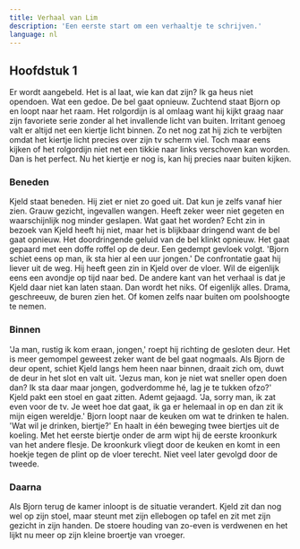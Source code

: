 ```yaml
---
title: Verhaal van Lim
description: 'Een eerste start om een verhaaltje te schrijven.'
language: nl
---
```


## Hoofdstuk 1

Er wordt aangebeld. Het is al laat, wie kan dat zijn? Ik ga heus niet opendoen. Wat een gedoe. De bel gaat opnieuw. Zuchtend staat Bjorn op en loopt naar het raam. Het rolgordijn is al omlaag want hij kijkt graag naar zijn favoriete serie zonder al het invallende licht van buiten. Irritant genoeg valt er altijd net een kiertje licht binnen. Zo net nog zat hij zich te verbijten omdat het kiertje licht precies over zijn tv scherm viel. Toch maar eens kijken of het rolgordijn niet net een tikkie naar links verschoven kan worden. Dan is het perfect. Nu het kiertje er nog is, kan hij precies naar buiten kijken.

### Beneden
Kjeld staat beneden. Hij ziet er niet zo goed uit. Dat kun je zelfs vanaf hier zien. Grauw gezicht, ingevallen wangen. Heeft zeker weer niet gegeten en waarschijnlijk nog minder geslapen. Wat gaat het worden? Echt zin in bezoek van Kjeld heeft hij niet, maar het is blijkbaar dringend want de bel gaat opnieuw. Het doordringende geluid van de bel klinkt opnieuw. Het gaat gepaard met een doffe roffel op de deur. Een gedempt gevloek volgt. 'Bjorn schiet eens op man, ik sta hier al een uur jongen.' De confrontatie gaat hij liever uit de weg. Hij heeft geen zin in Kjeld over de vloer. Wil de eigenlijk eens een avondje op tijd naar bed. De andere kant van het verhaal is dat je Kjeld daar niet kan laten staan. Dan wordt het niks. Of eigenlijk alles. Drama, geschreeuw, de buren zien het. Of komen zelfs naar buiten om poolshoogte te nemen.

### Binnen
'Ja man, rustig ik kom eraan, jongen,' roept hij richting de gesloten deur. Het is meer gemompel geweest zeker want de bel gaat nogmaals. Als Bjorn de deur opent, schiet Kjeld langs hem heen naar binnen, draait zich om, duwt de deur in het slot en valt uit. 'Jezus man, kon je niet wat sneller open doen dan? Ik sta daar maar jongen, godverdomme hé, lag je te tukken ofzo?' Kjeld pakt een stoel en gaat zitten. Ademt gejaagd. 'Ja, sorry man, ik zat even voor de tv. Je weet hoe dat gaat, ik ga er helemaal in op en dan zit ik mijn eigen wereldje.' Bjorn loopt naar de keuken om wat te drinken te halen. 'Wat wil je drinken, biertje?' En haalt in één beweging twee biertjes uit de koeling. Met het eerste biertje onder de arm wipt hij de eerste kroonkurk van het andere flesje. De kroonkurk vliegt door de keuken en komt in een hoekje tegen de plint op de vloer terecht. Niet veel later gevolgd door de tweede.

### Daarna
Als Bjorn terug de kamer inloopt is de situatie verandert. Kjeld zit dan nog wel op zijn stoel, maar steunt met zijn ellebogen op tafel en zit met zijn gezicht in zijn handen. De stoere houding van zo-even is verdwenen en het lijkt nu meer op zijn kleine broertje van vroeger.
